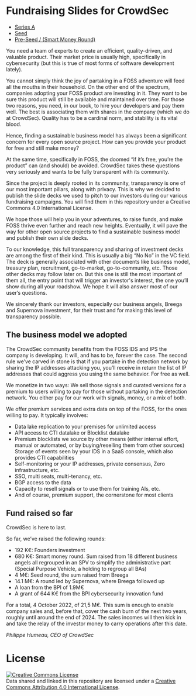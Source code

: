# Fundraising Slides for CrowdSec
* [Series A](https://www.slideshare.net/CrowdSec/crowdsec-around-deck-35-minpptx)
* [Seed](https://www.slideshare.net/CrowdSec/crowdsec-seed-round-deck)
* [Pre-Seed / (Smart Money Round)](https://www.slideshare.net/CrowdSec/crowdsec-smart-money-round-deck)

You need a team of experts to create an efficient, quality-driven, and valuable product. Their market price is usually high, specifically in cybersecurity (but this is true of most forms of software development lately). 

You cannot simply think the joy of partaking in a FOSS adventure will feed all the mouths in their household. On the other end of the spectrum, companies adopting your FOSS product are investing in it. They want to be sure this product will still be available and maintained over time. For those two reasons, you need, in our book, to hire your developers and pay them well. The best is associating them with shares in the company (which we do at CrowdSec). Quality has to be a cardinal norm, and stability is its vital blood.

Hence, finding a sustainable business model has always been a significant concern for every open source project. How can you provide your product for free and still make money? 

At the same time, specifically in FOSS, the doomed “if it’s free, you’re the product” can (and should) be avoided. CrowdSec takes these questions very seriously and wants to be fully transparent with its community. 

Since the project is deeply rooted in its community, transparency is one of our most important pillars, along with privacy. This is why we decided to publish the slide decks we used to pitch to our investors during our various fundraising campaigns. You will find them in this repository under a Creative Commons 4.0 International License.

We hope those will help you in your adventures, to raise funds, and make FOSS thrive even further and reach new heights. Eventually, it will pave the way for other open source projects to find a sustainable business model and publish their own slide decks.

To our knowledge, this full transparency and sharing of investment decks are among the first of their kind. This is usually a big “No No” in the VC field. The deck is generally associated with other documents like business model, treasury plan, recruitment, go-to-market, go-to-community, etc. Those other decks may follow later on. But this one is still the most important of them all, the entry point that will trigger an investor's interest, the one you’ll show during all your roadshow. We hope it will also answer most of our user’s questions.

We sincerely thank our investors, especially our business angels, Breega and Supernova investment, for their trust and for making this level of transparency possible. 

## The business model we adopted

The CrowdSec community benefits from the FOSS IDS and IPS the company is developing. It will, and has to be, forever the case. The second rule we’ve carved in stone is that if you partake in the detection network by sharing the IP addresses attacking you, you’ll receive in return the list of IP addresses that could aggress you using the same behavior. For free as well.

We monetize in two ways: 
We sell those signals and curated versions for a premium to users willing to pay for those without partaking in the detection network. You either pay for our work with signals, money, or a mix of both.

We offer premium services and extra data on top of the FOSS, for the ones willing to pay. It typically involves:
* Data lake replication to your premises for unlimited access
* API access to CTI datalake or Blocklist datalake
* Premium blocklists we source by other means (either internal effort, manual or automated, or by buying/reselling them from other sources)
Storage of events seen by your IDS in a SaaS console, which also provides CTI capabilities
* Self-monitoring or your IP addresses, private consensus, Zero infrastructure, etc.
* SSO, multi seats, multi-tenancy, etc.
* BGP access to the data
* Capacity to resell signals or to use them for training AIs, etc.
* And of course, premium support, the cornerstone for most clients
## Fund raised so far

CrowdSec is here to last. 

So far, we’ve raised the following rounds:
* 192 K€: Founders investment
* 680 K€: Smart money round. Sum raised from 18 different business angels all regrouped in an SPV to simplify the administrative part (Special Purpose Vehicle, a holding to regroup all BAs)
* 4 M€: Seed round, the sum raised from Breega
* 14.1 M€: A round led by Supernova, where Breega followed up
* A loan from the BPI of 1.9M€
* A grant of 644 K€ from the BPI cybersecurity innovation fund

For a total, 4 October 2022, of 21,5 M€. This sum is enough to enable company sales and, before that, cover the cash burn of the next two years, roughly until around the end of 2024. The sales incomes will then kick in and take the relay of the investor money to carry operations after this date.

*Philippe Humeau, CEO of CrowdSec*

# License

<a rel="license" href="http://creativecommons.org/licenses/by/4.0/"><img alt="Creative Commons License" style="border-width:0" src="https://i.creativecommons.org/l/by/4.0/80x15.png" /></a><br />Data shared and linked in this repository are licensed under a <a rel="license" href="http://creativecommons.org/licenses/by/4.0/">Creative Commons Attribution 4.0 International License</a>.





